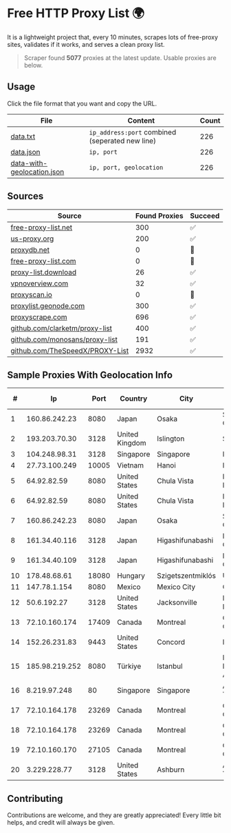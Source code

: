 
# Free HTTP Proxy List 🌍

It is a lightweight project that, every 10 minutes, scrapes lots of free-proxy sites, validates if it works, and serves a clean proxy list.


> Scraper found **5077** proxies at the latest update. Usable proxies are below.

## Usage

Click the file format that you want and copy the URL.


|File|Content|Count|
|----|-------|-----|
|[data.txt](https://raw.githubusercontent.com/themiralay/Proxy-List-World/master/data.txt)|`ip_address:port` combined (seperated new line)|226|
|[data.json](https://raw.githubusercontent.com/themiralay/Proxy-List-World/master/data.json)|`ip, port`|226|
|[data-with-geolocation.json](https://raw.githubusercontent.com/themiralay/Proxy-List-World/master/data-with-geolocation.json)|`ip, port, geolocation`|226|

## Sources

|Source|Found Proxies|Succeed|
|------|-------------|-------|
|[free-proxy-list.net](https://free-proxy-list.net)|300|✅|
|[us-proxy.org](https://www.us-proxy.org)|200|✅|
|[proxydb.net](http://proxydb.net)|0|🚫|
|[free-proxy-list.com](https://free-proxy-list.com/?page=&port=&type%5B%5D=http&type%5B%5D=https&up_time=0&search=Search)|0|🚫|
|[proxy-list.download](https://www.proxy-list.download/HTTP)|26|✅|
|[vpnoverview.com](https://vpnoverview.com/privacy/anonymous-browsing/free-proxy-servers)|32|✅|
|[proxyscan.io](https://www.proxyscan.io)|0|🚫|
|[proxylist.geonode.com](https://proxylist.geonode.com/api/proxy-list?limit=300&page=1&sort_by=lastChecked&sort_type=desc&protocols=http,https)|300|✅|
|[proxyscrape.com](https://api.proxyscrape.com/v2/?request=displayproxies&protocol=http&timeout=10000&country=all&ssl=all&anonymity=all)|696|✅|
|[github.com/clarketm/proxy-list](https://raw.githubusercontent.com/clarketm/proxy-list/master/proxy-list-raw.txt)|400|✅|
|[github.com/monosans/proxy-list](https://raw.githubusercontent.com/monosans/proxy-list/main/proxies/http.txt)|191|✅|
|[github.com/TheSpeedX/PROXY-List](https://raw.githubusercontent.com/TheSpeedX/PROXY-List/master/http.txt)|2932|✅|


## Sample Proxies With Geolocation Info

|#|Ip|Port|Country|City|Internet Service Provider|
|-|--|----|-------|----|-------------------------|
|1|160.86.242.23|8080|Japan|Osaka|Sony Network Communications Inc|
|2|193.203.70.30|3128|United Kingdom|Islington|Sohonet Ripe|
|3|104.248.98.31|3128|Singapore|Singapore|DigitalOcean, LLC|
|4|27.73.100.249|10005|Vietnam|Hanoi|Newass2011xDSLHN|
|5|64.92.82.59|8080|United States|Chula Vista|Momentum Telecom, Inc.|
|6|64.92.82.59|8080|United States|Chula Vista|Momentum Telecom, Inc.|
|7|160.86.242.23|8080|Japan|Osaka|Sony Network Communications Inc|
|8|161.34.40.116|3128|Japan|Higashifunabashi|NTT PC Communications, Inc.|
|9|161.34.40.109|3128|Japan|Higashifunabashi|NTT PC Communications, Inc.|
|10|178.48.68.61|18080|Hungary|Szigetszentmiklós|UPC|
|11|147.78.1.154|8080|Mexico|Mexico City|ONEPROVIDER|
|12|50.6.192.27|3128|United States|Jacksonville|Network Solutions, LLC|
|13|72.10.160.174|17409|Canada|Montreal|GloboTech Communications|
|14|152.26.231.83|9443|United States|Concord|MCNC|
|15|185.98.219.252|8080|Türkiye|Istanbul|Filika Internet ve Iletisim Hizmetleri A.S.|
|16|8.219.97.248|80|Singapore|Singapore|Alibaba (US) Technology Co., Ltd.|
|17|72.10.164.178|23269|Canada|Montreal|GloboTech Communications|
|18|72.10.164.178|23269|Canada|Montreal|GloboTech Communications|
|19|72.10.160.170|27105|Canada|Montreal|GloboTech Communications|
|20|3.229.228.77|3128|United States|Ashburn|Amazon Technologies Inc.|



## Contributing

Contributions are welcome, and they are greatly appreciated! Every
little bit helps, and credit will always be given.

